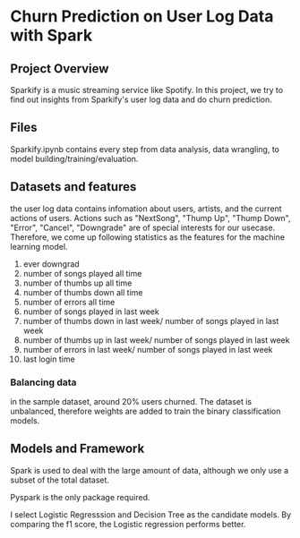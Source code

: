 # Churn Prediction on User Log Data with Spark
## Project Overview

Sparkify is a music streaming service like Spotify. In this project, we try to find out insights from Sparkify's user log data and do churn prediction.

## Files
Sparkify.ipynb contains every step from data analysis, data wrangling, to model building/training/evaluation.

## Datasets and features

the user log data contains infomation about users, artists, and the current actions of users. Actions such as "NextSong", "Thump Up", "Thump Down", "Error", "Cancel", "Downgrade" are of special interests for our usecase. Therefore, we come up following statistics as the features for the machine learning model.
1. ever downgrad
2. number of songs played all time
3. number of thumbs up all time
4. number of thumbs down all time
5. number of errors all time
6. number of songs played in last week
7. number of thumbs down in last week/ number of songs played in last week
8. number of thumbs up in last week/ number of songs played in last week
9. number of errors in last week/ number of songs played in last week
10. last login time

### Balancing data
in the sample dataset, around 20% users churned. The dataset is unbalanced, therefore weights are added to train the binary classification models.

## Models and Framework
Spark is used to deal with the large amount of data, although we only use a subset of the total dataset.

Pyspark is the only package required.

I select Logistic Regresssion and Decision Tree as the candidate models. By comparing the f1 score, the Logistic regression performs better.